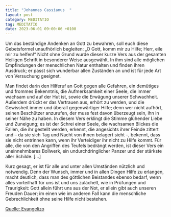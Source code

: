```yaml
---
title: "Johannes Cassianus  "
layout: post
category: MEDITATIO
tag: MEDITATIO
date: 2023-06-01 09:00:06 +0100
---
```

Um das beständige Andenken an Gott zu bewahren, soll euch diese Gebetsformel unaufhörlich begleiten: „O Gott, komm mir zu Hilfe; Herr, eile mir zu helfen!“ Nicht ohne Grund wurde dieser kurze Vers aus der gesamten Heiligen Schrift in besonderer Weise ausgewählt. In ihm sind alle möglichen Empfindungen der menschlichen Natur enthalten und finden ihren Ausdruck; er passt sich wunderbar allen Zuständen an und ist für jede Art von Versuchung geeignet.<!--more-->

Man findet darin den Hilferuf an Gott gegen alle Gefahren, ein demütiges und frommes Bekenntnis, die Aufmerksamkeit einer Seele, die immer wachsam und auf der Hut ist, sowie die Erwägung unserer Schwachheit. Außerdem drückt er das Vertrauen aus, erhört zu werden, und die Gewissheit immer und überall gegenwärtiger Hilfe; denn wer nicht aufhört, seinen Beschützer anzurufen, der muss fest davon überzeugt sein, ihn in seiner Nähe zu haben. In diesem Vers erklingt die Stimme glühender Liebe und Zuneigung; es ist der Schrei einer Seele, die wachsamen Blickes die Fallen, die ihr gestellt werden, erkennt, die angesichts ihrer Feinde zittert und – da sie sich Tag und Nacht von ihnen belagert sieht –, bekennt, dass sie nicht entrinnen kann, wenn ihr Verteidiger ihr nicht zu Hilfe kommt. Für alle, die von den Angriffen des Teufels bedrängt werden, ist dieser Vers ein uneinnehmbares Bollwerk, ein undurchdringlicher Panzer und der stärkste aller Schilde. […]

Kurz gesagt, er ist für alle und unter allen Umständen nützlich und notwendig. Denn der Wunsch, immer und in allen Dingen Hilfe zu erlangen, macht deutlich, dass man des göttlichen Beistandes ebenso bedarf, wenn alles vorteilhaft für uns ist und uns zulächelt, wie in Prüfungen und Traurigkeit: Gott allein führt uns aus der Not, er allein gibt auch unseren Freuden Dauer; im einen wie im anderen Fall kann die menschliche Gebrechlichkeit ohne seine Hilfe nicht bestehen.



[Quelle: Evangelizo](https://evangeliumtagfuertag.org/DE/gospel)